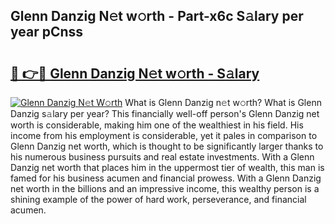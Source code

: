 ## Glenn Danzig N𝚎t w𝚘rth - Part-x6c S𝚊lary per year pCnss

# <h2><a href="http://gc1ltjh.nevu.top/?p=Glenn+Danzig">🔗 👉🔴 Glenn Danzig N𝚎t w𝚘rth - S𝚊lary</a></h2>

[![Glenn Danzig N𝚎t W𝚘rth](https://i.imgur.com/Oavwk0R.jpeg)](http://gc1ltjh.nevu.top/?p=Glenn+Danzig)
What is Glenn Danzig n𝚎t w𝚘rth? What is Glenn Danzig s𝚊lary per year?
This financially well-off person's Glenn Danzig net worth is considerable, making him one of the wealthiest in his field. His income from his employment is considerable, yet it pales in comparison to Glenn Danzig net worth, which is thought to be significantly larger thanks to his numerous business pursuits and real estate investments. With a Glenn Danzig net worth that places him in the uppermost tier of wealth, this man is famed for his business acumen and financial prowess. With a Glenn Danzig net worth in the billions and an impressive income, this wealthy person is a shining example of the power of hard work, perseverance, and financial acumen.
